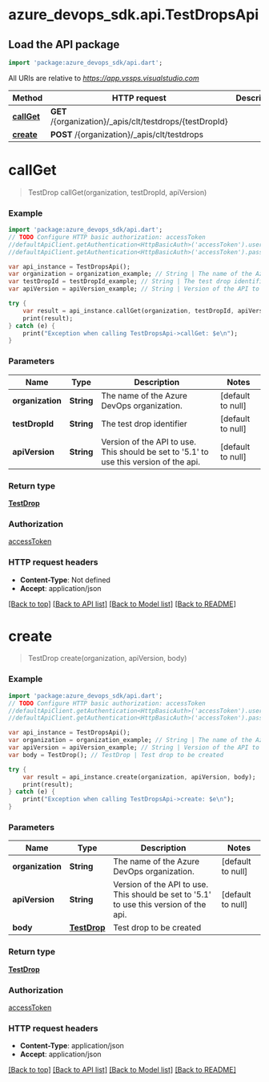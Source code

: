 # azure_devops_sdk.api.TestDropsApi

## Load the API package
```dart
import 'package:azure_devops_sdk/api.dart';
```

All URIs are relative to *https://app.vssps.visualstudio.com*

Method | HTTP request | Description
------------- | ------------- | -------------
[**callGet**](TestDropsApi.md#callGet) | **GET** /{organization}/_apis/clt/testdrops/{testDropId} | 
[**create**](TestDropsApi.md#create) | **POST** /{organization}/_apis/clt/testdrops | 


# **callGet**
> TestDrop callGet(organization, testDropId, apiVersion)



### Example 
```dart
import 'package:azure_devops_sdk/api.dart';
// TODO Configure HTTP basic authorization: accessToken
//defaultApiClient.getAuthentication<HttpBasicAuth>('accessToken').username = 'YOUR_USERNAME'
//defaultApiClient.getAuthentication<HttpBasicAuth>('accessToken').password = 'YOUR_PASSWORD';

var api_instance = TestDropsApi();
var organization = organization_example; // String | The name of the Azure DevOps organization.
var testDropId = testDropId_example; // String | The test drop identifier
var apiVersion = apiVersion_example; // String | Version of the API to use.  This should be set to '5.1' to use this version of the api.

try { 
    var result = api_instance.callGet(organization, testDropId, apiVersion);
    print(result);
} catch (e) {
    print("Exception when calling TestDropsApi->callGet: $e\n");
}
```

### Parameters

Name | Type | Description  | Notes
------------- | ------------- | ------------- | -------------
 **organization** | **String**| The name of the Azure DevOps organization. | [default to null]
 **testDropId** | **String**| The test drop identifier | [default to null]
 **apiVersion** | **String**| Version of the API to use.  This should be set to &#39;5.1&#39; to use this version of the api. | [default to null]

### Return type

[**TestDrop**](TestDrop.md)

### Authorization

[accessToken](../README.md#accessToken)

### HTTP request headers

 - **Content-Type**: Not defined
 - **Accept**: application/json

[[Back to top]](#) [[Back to API list]](../README.md#documentation-for-api-endpoints) [[Back to Model list]](../README.md#documentation-for-models) [[Back to README]](../README.md)

# **create**
> TestDrop create(organization, apiVersion, body)



### Example 
```dart
import 'package:azure_devops_sdk/api.dart';
// TODO Configure HTTP basic authorization: accessToken
//defaultApiClient.getAuthentication<HttpBasicAuth>('accessToken').username = 'YOUR_USERNAME'
//defaultApiClient.getAuthentication<HttpBasicAuth>('accessToken').password = 'YOUR_PASSWORD';

var api_instance = TestDropsApi();
var organization = organization_example; // String | The name of the Azure DevOps organization.
var apiVersion = apiVersion_example; // String | Version of the API to use.  This should be set to '5.1' to use this version of the api.
var body = TestDrop(); // TestDrop | Test drop to be created

try { 
    var result = api_instance.create(organization, apiVersion, body);
    print(result);
} catch (e) {
    print("Exception when calling TestDropsApi->create: $e\n");
}
```

### Parameters

Name | Type | Description  | Notes
------------- | ------------- | ------------- | -------------
 **organization** | **String**| The name of the Azure DevOps organization. | [default to null]
 **apiVersion** | **String**| Version of the API to use.  This should be set to &#39;5.1&#39; to use this version of the api. | [default to null]
 **body** | [**TestDrop**](TestDrop.md)| Test drop to be created | 

### Return type

[**TestDrop**](TestDrop.md)

### Authorization

[accessToken](../README.md#accessToken)

### HTTP request headers

 - **Content-Type**: application/json
 - **Accept**: application/json

[[Back to top]](#) [[Back to API list]](../README.md#documentation-for-api-endpoints) [[Back to Model list]](../README.md#documentation-for-models) [[Back to README]](../README.md)

